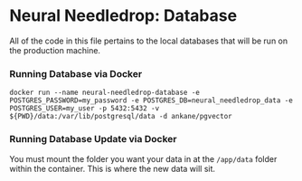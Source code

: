 # **Neural Needledrop:** Database
All of the code in this file pertains to the local databases that will be run on the production machine. 


### Running Database via Docker 
```
docker run --name neural-needledrop-database -e POSTGRES_PASSWORD=my_password -e POSTGRES_DB=neural_needledrop_data -e POSTGRES_USER=my_user -p 5432:5432 -v ${PWD}/data:/var/lib/postgresql/data -d ankane/pgvector
```

### Running Database Update via Docker
You must mount the folder you want your data in at the `/app/data` folder within the container. This is where the new data will sit. 
```

```
 

